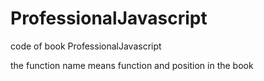 # ProfessionalJavascript
code of book ProfessionalJavascript

the function name means function and position in the book
